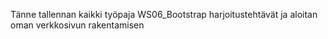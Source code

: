Tänne tallennan kaikki työpaja WS06_Bootstrap harjoitustehtävät ja aloitan oman verkkosivun rakentamisen
